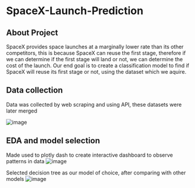 # SpaceX-Launch-Prediction

## About Project

SpaceX provides space launches at a marginally lower rate than its other competitors, this is because SpaceX can reuse the first stage, therefore if we can determine if the first stage will land or not, we can determine the cost of the launch. Our end goal is to create a classification model to find if SpaceX will reuse its first stage or not, using the dataset which we aquire.

## Data collection
Data was collected by web scraping and using API, these datasets were later merged

![image](https://github.com/abhipreets2/SpaceX-Launch-Prediction/assets/58743505/e6337039-6d8b-44c9-ba39-b5b3e1144a54)


## EDA and model selection

Made used to plotly dash to create interactive dashboard to observe patterns in data
![image](https://github.com/abhipreets2/SpaceX-Launch-Prediction/assets/58743505/b5eb64a3-1851-4181-970f-bf0e95e3ba51)


Selected decision tree as our model of choice, after comparing with other models
![image](https://github.com/abhipreets2/SpaceX-Launch-Prediction/assets/58743505/e456f720-2b9b-4e86-94de-f239b87b6b50)



